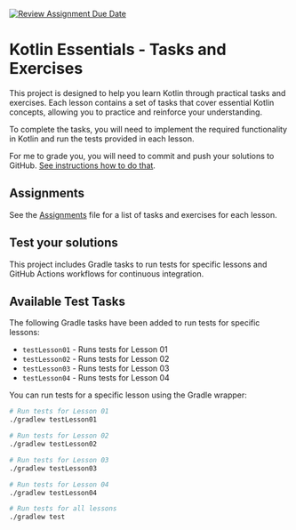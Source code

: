 [![Review Assignment Due Date](https://classroom.github.com/assets/deadline-readme-button-22041afd0340ce965d47ae6ef1cefeee28c7c493a6346c4f15d667ab976d596c.svg)](https://classroom.github.com/a/VUCziYfS)
# Kotlin Essentials - Tasks and Exercises

This project is designed to help you learn Kotlin through practical tasks and exercises. 
Each lesson contains a set of tasks that cover essential Kotlin concepts, allowing you to practice and reinforce your understanding.

To complete the tasks, you will need to implement the required functionality in Kotlin and run the tests provided in each lesson.

For me to grade you, you will need to commit and push your solutions to GitHub. [See instructions how to do that](./git-github-instructions.md).

## Assignments

See the [Assignments](./assignments/Assignments.md) file for a list of tasks and exercises for each lesson.

## Test your solutions

This project includes Gradle tasks to run tests for specific lessons and GitHub Actions workflows for continuous integration.

## Available Test Tasks

The following Gradle tasks have been added to run tests for specific lessons:

- `testLesson01` - Runs tests for Lesson 01
- `testLesson02` - Runs tests for Lesson 02
- `testLesson03` - Runs tests for Lesson 03
- `testLesson04` - Runs tests for Lesson 04

You can run tests for a specific lesson using the Gradle wrapper:

```bash
# Run tests for Lesson 01
./gradlew testLesson01

# Run tests for Lesson 02
./gradlew testLesson02

# Run tests for Lesson 03
./gradlew testLesson03

# Run tests for Lesson 04
./gradlew testLesson04

# Run tests for all lessons
./gradlew test
```

